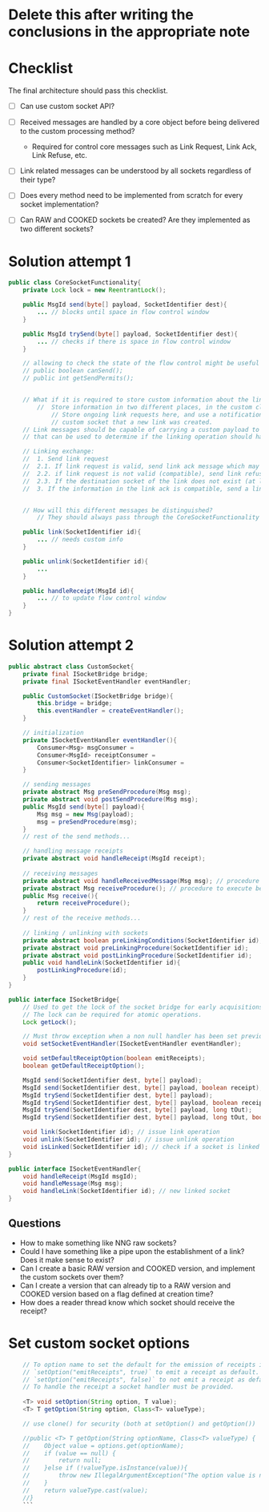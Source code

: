# Delete this after writing the conclusions in the appropriate note
# Checklist
The final architecture should pass this checklist.
- [ ] Can use custom socket API?
- [ ] Received messages are handled by a core object before being delivered to the custom processing method?
	- Required for control core messages such as Link Request, Link Ack, Link Refuse, etc.
- [ ] Link related messages can be understood by all sockets regardless of their type?
- [ ] Does every method need to be implemented from scratch for every socket implementation?
- [ ] Can RAW and COOKED sockets be created? Are they implemented as two different sockets?


# Solution attempt 1

```java
public class CoreSocketFunctionality{
	private Lock lock = new ReentrantLock();

	public MsgId send(byte[] payload, SocketIdentifier dest){
		... // blocks until space in flow control window
	}

	public MsgId trySend(byte[] payload, SocketIdentifier dest){
		... // checks if there is space in flow control window
	}

	// allowing to check the state of the flow control might be useful also
	// public boolean canSend();
	// public int getSendPermits();


	// What if it is required to store custom information about the linked sockets?
		//	Store information in two different places, in the custom class and in here?
			// Store ongoing link requests here, and use a notification method to notify the
			// custom socket that a new link was created.
	// Link messages should be capable of carrying a custom payload to include custom information
	// that can be used to determine if the linking operation should happen.

	// Linking exchange:
	//	1. Send link request
	//  2.1. If link request is valid, send link ack message which may contain custom payload to carry properties important for the linking negotiation.
	//  2.2. if link request is not valid (compatible), send link refuse message containing the reason.
	//  2.3. If the destination socket of the link does not exist (at least currently) then send link refuse containing as reason (socket does not exist).
	//  3. If the information in the link ack is compatible, send a link ack with empty custom payload (custom payload is not necessary as this information was already sent in the link request message).


	// How will this different messages be distinguished? 
		// They should always pass through the CoreSocketFunctionality before being delivered to the custom socket.

	public link(SocketIdentifier id){
		... // needs custom info
	}

	public unlink(SocketIdentifier id){
		... 
	}

	public handleReceipt(MsgId id){
		... // to update flow control window
	}
}
```

# Solution attempt 2
```java
public abstract class CustomSocket{
	private final ISocketBridge bridge;
	private final ISocketEventHandler eventHandler;

	public CustomSocket(ISocketBridge bridge){
		this.bridge = bridge;
		this.eventHandler = createEventHandler();
	}

	// initialization
	private ISocketEventHandler eventHandler(){
		Consumer<Msg> msgConsumer = 
		Consumer<MsgId> receiptConsumer = 
		Consumer<SocketIdentifier> linkConsumer = 
	}

	// sending messages
	private abstract Msg preSendProcedure(Msg msg);
	private abstract void postSendProcedure(Msg msg);
	public MsgId send(byte[] payload){
		Msg msg = new Msg(payload);
		msg = preSendProcedure(msg);
	}
	// rest of the send methods...

	// handling message receipts
	private abstract void handleReceipt(MsgId receipt);
	
	// receiving messages
	private abstract void handleReceivedMessage(Msg msg); // procedure to execute immediately after the message arriving at the socket
	private abstract Msg receiveProcedure(); // procedure to execute before returning a message. There is only a pre receive procedure as returning the message ends the receive operation. 
	public Msg receive(){
		return receiveProcedure();
	}
	// rest of the receive methods...
	
	// linking / unlinking with sockets
	private abstract boolean preLinkingConditions(SocketIdentifier id);
	private abstract void preLinkingProcedure(SocketIdentifier id);
	private abstract void postLinkingProcedure(SocketIdentifier id);
	public void handleLink(SocketIdentifier id){
		postLinkingProcedure(id);
	}
}

public interface ISocketBridge{
	// Used to get the lock of the socket bridge for early acquisitions.
	// The lock can be required for atomic operations.
	Lock getLock();

	// Must throw exception when a non null handler has been set previously.
	void setSocketEventHandler(ISocketEventHandler eventHandler);

	void setDefaultReceiptOption(boolean emitReceipts);
	boolean getDefaultReceiptOption();

	MsgId send(SocketIdentifier dest, byte[] payload);
	MsgId send(SocketIdentifier dest, byte[] payload, boolean receipt);
	MsgId trySend(SocketIdentifier dest, byte[] payload);
	MsgId trySend(SocketIdentifier dest, byte[] payload, boolean receipt);
	MsgId trySend(SocketIdentifier dest, byte[] payload, long tOut);
	MsgId trySend(SocketIdentifier dest, byte[] payload, long tOut, boolean receipt);

	void link(SocketIdentifier id); // issue link operation
	void unlink(SocketIdentifier id); // issue unlink operation
	void isLinked(SocketIdentifier id); // check if a socket is linked
}

public interface ISocketEventHandler{
	void handleReceipt(MsgId msgId);
	void handleMessage(Msg msg);
	void handleLink(SocketIdentifier id); // new linked socket
}
```


## Questions
- How to make something like NNG raw sockets?
- Could I have something like a pipe upon the establishment of a link? Does it make sense to exist? 
- Can I create a basic RAW version and COOKED version, and implement the custom sockets over them?
- Can I create a version that can already tip to a RAW version and COOKED version based on a flag defined at creation time?
- How does a reader thread know which socket should receive the receipt?


# Set custom socket options

```java
	// To option name to set the default for the emission of receipts is 'emitReceipts'. 
	// `setOption("emitReceipts", true)` to emit a receipt as default. 
	// `setOption("emitReceipts", false)` to not emit a receipt as default.
	// To handle the receipt a socket handler must be provided.
	
	<T> void setOption(String option, T value);
    <T> T getOption(String option, Class<T> valueType);

	// use clone() for security (both at setOption() and getOption())

    //public <T> T getOption(String optionName, Class<T> valueType) {
    //    Object value = options.get(optionName);
    //    if (value == null) {
    //        return null;
    //    }else if (!valueType.isInstance(value)){
    //		  throw new IllegalArgumentException("The option value is not an instance of the given value type.");	
    //	  }
    //    return valueType.cast(value); 
    //}
    ```